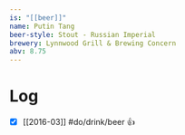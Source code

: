```yaml
---
is: "[[beer]]"
name: Putin Tang
beer-style: Stout - Russian Imperial
brewery: Lynnwood Grill & Brewing Concern
abv: 8.75
---
```

# Log
- [x] [[2016-03]] #do/drink/beer 👍
